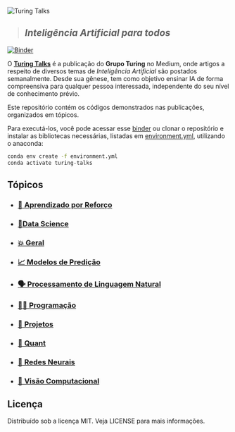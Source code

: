 ![Turing Talks](⠀docs/logo.png)

> ## *Inteligência Artificial para todos*

[![Binder](https://mybinder.org/badge_logo.svg)][1]
<br>

O **[Turing Talks](https://medium.com/turing-talks)** é a publicação do **Grupo Turing** no Medium, onde artigos a respeito de diversos temas de *Inteligência Artificial* são postados semanalmente. Desde sua gênese, tem como objetivo ensinar IA de forma compreensiva para qualquer pessoa interessada, independente do seu nível de conhecimento prévio.

Este repositório contém os códigos demonstrados nas publicações, organizados em tópicos.

Para executá-los, você pode acessar esse [binder][1] ou clonar o repositório e instalar
as bibliotecas necessárias, listadas em [environment.yml](environment.yml), utilizando
o anaconda:

```bash
conda env create -f environment.yml
conda activate turing-talks
```

## Tópicos

- ### [🤖 Aprendizado por Reforço](Aprendizado%20por%20Reforço/)

- ### [📂Data Science](Data%20Science/)

- ### [💥 Geral](Geral/)

- ### [📈 Modelos de Predição](Modelos%20de%20Predição/)

- ### [🗣️ Processamento de Linguagem Natural](Processamento%20de%20Linguagem%20Natural/)

- ### [👨‍💻 Programação](Programação/)

- ### [💠 Projetos](Projetos/)

- ### [💸 Quant](Quant/)

- ### [🧠 Redes Neurais](Redes%20Neurais/)

- ### [📸 Visão Computacional](Visão%20Computacional/)

## Licença

Distribuído sob a licença MIT. Veja LICENSE para mais informações.

[1]: https://mybinder.org/v2/gh/GrupoTuring/Turing-Talks/master
